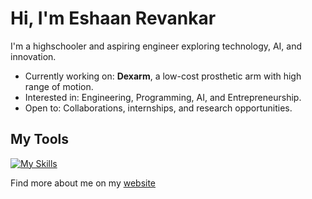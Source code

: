 # Hi, I'm Eshaan Revankar

I'm a highschooler and aspiring engineer exploring technology, AI, and innovation.

- Currently working on: **Dexarm**, a low-cost prosthetic arm with high range of motion.
- Interested in: Engineering, Programming, AI, and Entrepreneurship.
- Open to: Collaborations, internships, and research opportunities.

## My Tools

[![My Skills](https://skillicons.dev/icons?i=js,html,css,arduino,cpp,java,p5js,py,react,vite,ts,flask,nodejs,firebase,npm)](https://skillicons.dev)

Find more about me on my [website](https://0825eshaan.github.io/)




